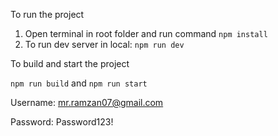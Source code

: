 To run the project

1. Open terminal in root folder and run command `npm install`
2. To run dev server in local: `npm run dev`

To build and start the project

`npm run build` and `npm run start`

Username: mr.ramzan07@gmail.com

Password: Password123!
